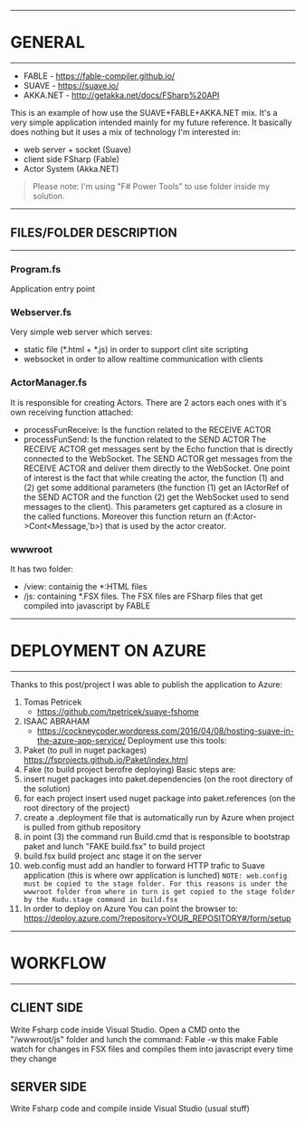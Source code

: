 ﻿---------------------------------
# GENERAL
---------------------------------
- FABLE - https://fable-compiler.github.io/
- SUAVE - https://suave.io/
- AKKA.NET - http://getakka.net/docs/FSharp%20API

This is an example of how use the SUAVE+FABLE+AKKA.NET mix.
It's a very simple application intended mainly for my future reference.
It basically does nothing but it uses a mix of technology I'm interested in:
- web server + socket (Suave)
- client side FSharp (Fable)
- Actor System (Akka.NET)

> Please note: I'm using "F# Power Tools" to use folder inside my solution.

---------------------------------
## FILES/FOLDER DESCRIPTION
---------------------------------

### Program.fs
Application entry point

### Webserver.fs
Very simple web server which serves:
- static file (*.html + *.js) in order to support clint site scripting
- websocket in order to allow realtime communication with clients

### ActorManager.fs
It is responsible for creating Actors.
There are 2 actors each ones with it's own receiving function attached:
- processFunReceive: Is the function related to the RECEIVE ACTOR
- processFunSend: Is the function related to the SEND ACTOR
The RECEIVE ACTOR get messages sent by the Echo function that is directly connected to the WebSocket.
The SEND ACTOR get messages from the RECEIVE ACTOR and deliver them directly to the WebSocket.
One point of interest is the fact that while creating the actor, the function (1) and (2) get some additional parameters (the function (1) get an IActorRef of the SEND ACTOR and the function (2) get the WebSocket used to send messages to the client). This parameters get captured as a closure in the called functions. Moreover this function return an (f:Actor<Message>->Cont<Message,'b>) that is used by the actor creator.

### wwwroot
It has two folder:
- /view: containig the *:HTML files
- /js: containing *.FSX files.
The FSX files are FSharp files that get compiled into javascript by FABLE
	
---------------------------------
# DEPLOYMENT ON AZURE
---------------------------------
Thanks to this post/project I was able to publish the application to Azure:
1. Tomas Petricek
   - https://github.com/tpetricek/suave-fshome
2. ISAAC ABRAHAM
   - https://cockneycoder.wordpress.com/2016/04/08/hosting-suave-in-the-azure-app-service/
Deployment use this tools:
1. Paket (to pull in nuget packages) 
	https://fsprojects.github.io/Paket/index.html
2. Fake (to build project berofre deploying)
Basic steps are:
1. insert nuget packages into paket.dependencies (on the root directory of the solution)
2. for each project insert used nuget package into paket.references (on the root directory of the project)
3. create a .deployment file that is automatically run by  Azure when project is pulled from github repository
4. in point (3) the command run Build.cmd that is responsible to bootstrap paket and lunch "FAKE build.fsx" to build project
5. build.fsx build project anc stage it on the server
6. web.config must add an handler to forward HTTP trafic to Suave application (this is where owr application is lunched)
   `NOTE: web.config must be copied to the stage folder. For this reasons is under the wwwroot folder from where in turn is get copied to the stage folder by the Kudu.stage command in build.fsx` 		 
7. In order to deploy on Azure You can point the browser to:
	https://deploy.azure.com/?repository=YOUR_REPOSITORY#/form/setup

---------------------------------
# WORKFLOW
---------------------------------

## CLIENT SIDE
Write Fsharp code inside Visual Studio.
Open a CMD onto the "/wwwroot/js" folder and lunch the command:
Fable -w
this make Fable watch for changes in FSX files and compiles them into javascript every time they change

## SERVER SIDE
Write Fsharp code and compile inside Visual Studio (usual stuff)




